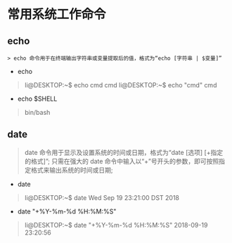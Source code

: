 # 常用系统工作命令

## echo

    > echo 命令用于在终端输出字符串或变量提取后的值，格式为“echo [字符串 | $变量]”

- echo
> li@DESKTOP:~$ echo cmd
> cmd
> li@DESKTOP:~$ echo "cmd"
> cmd
- echo $SHELL
> bin/bash

## date

> date 命令用于显示及设置系统的时间或日期，格式为“date [选项] [+指定的格式]”;
> 只需在强大的 date 命令中输入以“+”号开头的参数，即可按照指定格式来输出系统的时间或日期;

- date
> li@DESKTOP:~$ date
> Wed Sep 19 23:21:00 DST 2018
- date "+%Y-%m-%d %H:%M:%S"
> li@DESKTOP:~$ date "+%Y-%m-%d %H:%M:%S"
> 2018-09-19 23:20:56
